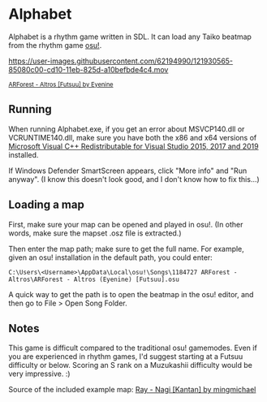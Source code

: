 # Alphabet

Alphabet is a rhythm game written in SDL. It can load any Taiko beatmap from the rhythm game [osu!](https://osu.ppy.sh/home). 

https://user-images.githubusercontent.com/62194990/121930565-85080c00-cd10-11eb-825d-a10befbde4c4.mov

<sup>[ARForest - Altros [Futsuu] by Eyenine](https://osu.ppy.sh/beatmapsets/1184727#taiko/2469843)</sup>

## Running

When running Alphabet.exe, if you get an error about MSVCP140.dll or VCRUNTIME140.dll, make sure you have both the x86 and x64 versions of [Microsoft Visual C++ Redistributable for Visual Studio 2015, 2017 and 2019](https://support.microsoft.com/en-us/topic/the-latest-supported-visual-c-downloads-2647da03-1eea-4433-9aff-95f26a218cc0) installed.

If Windows Defender SmartScreen appears, click "More info" and "Run anyway". (I know this doesn't look good, and I don't know how to fix this...)

## Loading a map

First, make sure your map can be opened and played in osu!. (In other words, make sure the mapset .osz file is extracted.)

Then enter the map path; make sure to get the full name. For example, given an osu! installation in the default path, you could enter:

```
C:\Users\<Username>\AppData\Local\osu!\Songs\1184727 ARForest - Altros\ARForest - Altros (Eyenine) [Futsuu].osu
```

A quick way to get the path is to open the beatmap in the osu! editor, and then go to File > Open Song Folder.

## Notes

This game is difficult compared to the traditional osu! gamemodes. Even if you are experienced in rhythm games, I'd suggest starting at a Futsuu difficulty or below. Scoring an S rank on a Muzukashii difficulty would be very impressive. :)

Source of the included example map: [Ray - Nagi [Kantan] by mingmichael](https://osu.ppy.sh/beatmapsets/146008#taiko/364949)
